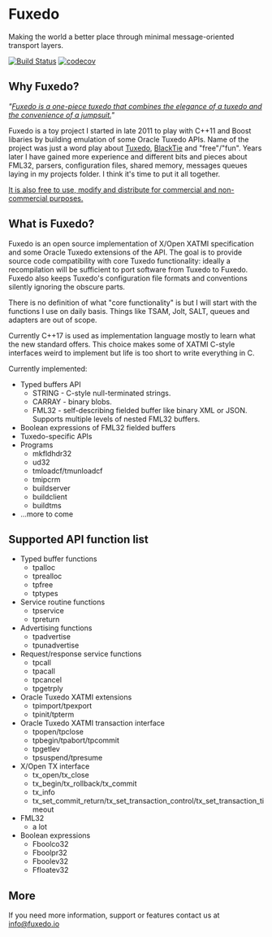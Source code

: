 # Fuxedo

Making the world a better place through minimal message-oriented transport layers.

[![Build Status](https://travis-ci.org/fuxedo/fuxedo.svg?branch=master)](https://travis-ci.org/fuxedo/fuxedo)
[![codecov](https://codecov.io/gh/fuxedo/fuxedo/branch/master/graph/badge.svg)](https://codecov.io/gh/fuxedo/fuxedo)

## Why Fuxedo?

_"[Fuxedo is a one-piece tuxedo that combines the elegance of a tuxedo and the convenience of a jumpsuit.](https://www.youtube.com/watch?v=7seCxf8E1Ic)"_

Fuxedo is a toy project I started in late 2011 to play with C++11 and Boost libaries by building emulation of some Oracle Tuxedo APIs. Name of the project was just a word play about [Tuxedo](http://www.oracle.com/technetwork/middleware/tuxedo/overview/index.html), [BlackTie](http://narayana.jboss.org/subprojects/BlackTie) and "free"/"fun". Years later I have gained more experience and different bits and pieces about FML32, parsers, configuration files, shared memory, messages queues laying in my projects folder. I think it's time to put it all together.

[It is also free to use, modify and distribute for commercial and non-commercial purposes.](https://en.wikipedia.org/wiki/MIT_License)

## What is Fuxedo?

Fuxedo is an open source implementation of X/Open XATMI specification and some Oracle Tuxedo extensions of the API. The goal is to provide source code compatibility with core Tuxedo functionality: ideally a recompilation will be sufficient to port software from Tuxedo to Fuxedo. Fuxedo also keeps Tuxedo's configuration file formats and conventions silently ignoring the obscure parts.

There is no definition of what "core functionality" is but I will start with the functions I use on daily basis. Things like TSAM, Jolt, SALT, queues and adapters are out of scope.

Currently C++17 is used as implementation language mostly to learn what the new standard offers. This choice makes some of XATMI C-style interfaces weird to implement but life is too short to write everything in C.

Currently implemented:

- Typed buffers API
  - STRING - C-style null-terminated strings.
  - CARRAY - binary blobs.
  - FML32 - self-describing fielded buffer like binary XML or JSON. Supports multiple levels of nested FML32 buffers.
- Boolean expressions of FML32 fielded buffers
- Tuxedo-specific APIs
- Programs
  - mkfldhdr32
  - ud32
  - tmloadcf/tmunloadcf
  - tmipcrm
  - buildserver
  - buildclient
  - buildtms
- ...more to come

## Supported API function list

- Typed buffer functions
  - tpalloc
  - tprealloc
  - tpfree
  - tptypes
- Service routine functions
  - tpservice
  - tpreturn
- Advertising functions
  - tpadvertise
  - tpunadvertise
- Request/response service functions
  - tpcall
  - tpacall
  - tpcancel
  - tpgetrply
- Oracle Tuxedo XATMI extensions
  - tpimport/tpexport
  - tpinit/tpterm
- Oracle Tuxedo XATMI transaction interface
  - tpopen/tpclose
  - tpbegin/tpabort/tpcommit
  - tpgetlev
  - tpsuspend/tpresume
- X/Open TX interface
  - tx\_open/tx\_close
  - tx\_begin/tx\_rollback/tx\_commit
  - tx\_info
  - tx\_set\_commit\_return/tx\_set\_transaction\_control/tx\_set\_transaction\_timeout
- FML32
  - a lot
- Boolean expressions
  - Fboolco32
  - Fboolpr32
  - Fboolev32
  - Ffloatev32

## More

If you need more information, support or features contact us at info@fuxedo.io
